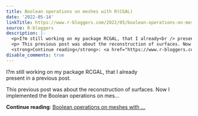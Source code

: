 ```yaml
---
title: Boolean operations on meshes with R(CGAL)
date: '2022-05-14'
linkTitle: https://www.r-bloggers.com/2022/05/boolean-operations-on-meshes-with-rcgal/
source: R-bloggers
description: |-
  <p>I?m still working on my package RCGAL, that I already<br /> present in a previous post.</p>
  <p> This previous post was about the reconstruction of surfaces. Now I<br /> implemented the Boolean operations on mes...</p>
  <strong>Continue reading</strong>: <a href="https://www.r-bloggers.com/2022/05/boolean-operations-on-meshes-with-rcgal/">Boolean operations on meshes with ...
disable_comments: true
---
```

<p>I?m still working on my package RCGAL, that I already<br /> present in a previous post.</p>
<p> This previous post was about the reconstruction of surfaces. Now I<br /> implemented the Boolean operations on mes...</p>
<strong>Continue reading</strong>: <a href="https://www.r-bloggers.com/2022/05/boolean-operations-on-meshes-with-rcgal/">Boolean operations on meshes with ...